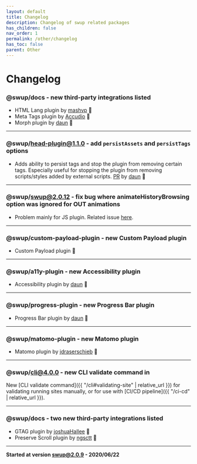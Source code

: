 ```yaml
---
layout: default
title: Changelog
description: Changelog of swup related packages
has_children: false
nav_order: 1
permalink: /other/changelog
has_toc: false
parent: Other
---
```


# Changelog

### @swup/docs - new third-party integrations listed 
* HTML Lang plugin by [mashvp](https://github.com/mashvp) 👏
* Meta Tags plugin by [Accudio](https://github.com/Accudio) 👏
* Morph plugin by [daun](https://github.com/daun) 👏

---

### @swup/head-plugin@1.1.0 - add `persistAssets` and `persistTags` options
* Adds ability to persist tags and stop the plugin from removing certain tags. Especially useful for stopping the plugin from removing scripts/styles added by external scripts. [PR](https://github.com/swup/head-plugin/pull/11) by [daun](https://github.com/daun) 👏

---

### @swup/swup@2.0.12 - fix bug where animateHistoryBrowsing option was ignored for OUT animations
* Problem mainly for JS plugin. Related issue [here](https://github.com/swup/swup/issues/264). 

---

### @swup/custom-payload-plugin - new Custom Payload plugin
* Custom Payload plugin 🎉

---

### @swup/a11y-plugin - new Accessibility plugin
* Accessibility plugin by [daun](https://github.com/daun) 👏

---

### @swup/progress-plugin - new Progress Bar plugin
* Progress Bar plugin by [daun](https://github.com/daun) 👏

---

### @swup/matomo-plugin - new Matomo plugin
* Matomo plugin by [jdraserschieb](https://github.com/jdraserschieb) 👏

---

### @swup/cli@4.0.0 - new CLI validate command in 
New [CLI validate command]({{ "/cli#validating-site" | relative_url }}) for validating running sites manually, or for use with [CI/CD pipeline]({{ "/ci-cd" | relative_url }}).

---

### @swup/docs - two new third-party integrations listed 
* GTAG plugin by [joshuaHallee](https://github.com/joshuaHallee) 👏
* Preserve Scroll plugin by [ngsctt](https://github.com/ngsctt) 👏

---

**Started at version swup@2.0.9 - 2020/06/22**


